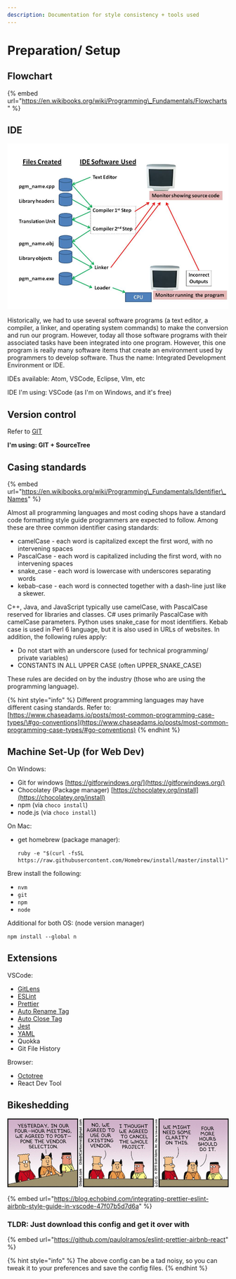 ```yaml
---
description: Documentation for style consistency + tools used
---
```


# Preparation/ Setup

## Flowchart

{% embed url="https://en.wikibooks.org/wiki/Programming\_Fundamentals/Flowcharts" %}

## IDE

![](../../../.gitbook/assets/image%20%282%29.png)

Historically, we had to use several software programs \(a text editor, a compiler, a linker, and operating system commands\) to make the conversion and run our program. However, today all those software programs with their associated tasks have been integrated into one program. However, this one program is really many software items that create an environment used by programmers to develop software. Thus the name: Integrated Development Environment or IDE.

IDEs available: Atom, VSCode, Eclipse, VIm, etc

IDE I'm using: VSCode \(as I'm on Windows, and it's free\)

## Version control

Refer to [GIT](../../git/)

**I'm using: GIT + SourceTree**

## Casing standards

{% embed url="https://en.wikibooks.org/wiki/Programming\_Fundamentals/Identifier\_Names" %}

Almost all programming languages and most coding shops have a standard code formatting style guide programmers are expected to follow. Among these are three common identifier casing standards:

* camelCase - each word is capitalized except the first word, with no intervening spaces
* PascalCase - each word is capitalized including the first word, with no intervening spaces
* snake\_case - each word is lowercase with underscores separating words
* kebab-case - each word is connected together with a dash-line just like a skewer.

C++, Java, and JavaScript typically use camelCase, with PascalCase reserved for libraries and classes. C\# uses primarily PascalCase with camelCase parameters. Python uses snake\_case for most identifiers. Kebab case is used in Perl 6 language, but it is also used in URLs of websites. In addition, the following rules apply:

* Do not start with an underscore \(used for technical programming/ private variables\)
* CONSTANTS IN ALL UPPER CASE \(often UPPER\_SNAKE\_CASE\)

These rules are decided on by the industry \(those who are using the programming language\).

{% hint style="info" %}
Different programming languages may have different casing standards. Refer to: [https://www.chaseadams.io/posts/most-common-programming-case-types/\#go-conventions](https://www.chaseadams.io/posts/most-common-programming-case-types/#go-conventions)
{% endhint %}

## Machine Set-Up \(for Web Dev\)

On Windows: 

* Git for windows [https://gitforwindows.org/](https://gitforwindows.org/)
* Chocolatey \(Package manager\) [https://chocolatey.org/install](https://chocolatey.org/install)
* npm \(via `choco install`\)
* node.js \(via `choco install`\)

On Mac:

* get homebrew \(package manager\):

  ```text
  ruby -e "$(curl -fsSL https://raw.githubusercontent.com/Homebrew/install/master/install)"
  ```

 Brew install the following:

* `nvm`
* `git`
* `npm`
* `node`

Additional for both OS: \(node version manager\)

```text
npm install --global n
```

## Extensions

VSCode:

* [GitLens](https://marketplace.visualstudio.com/items?itemName=eamodio.gitlens) 
* [ESLint](https://marketplace.visualstudio.com/items?itemName=dbaeumer.vscode-eslint) 
* [Prettier](https://marketplace.visualstudio.com/items?itemName=esbenp.prettier-vscode)
* [Auto Rename Tag](https://marketplace.visualstudio.com/items?itemName=formulahendry.auto-rename-tag)
* [Auto Close Tag](https://marketplace.visualstudio.com/items?itemName=formulahendry.auto-close-tag)
* [Jest](https://marketplace.visualstudio.com/items?itemName=Orta.vscode-jest)
* [YAML](https://marketplace.visualstudio.com/items?itemName=redhat.vscode-yaml)
* Quokka
* Git File History

Browser:

* [Octotree](https://www.octotree.io/)
* React Dev Tool

## Bikeshedding 

![Source: Dilbert](../../../.gitbook/assets/image%20%2839%29.png)

{% embed url="https://blog.echobind.com/integrating-prettier-eslint-airbnb-style-guide-in-vscode-47f07b5d7d6a" %}

### TLDR: Just download this config and get it over with

{% embed url="https://github.com/paulolramos/eslint-prettier-airbnb-react" %}

{% hint style="info" %}
The above config can be a tad noisy, so you can tweak it to your preferences and save the config files.
{% endhint %}





